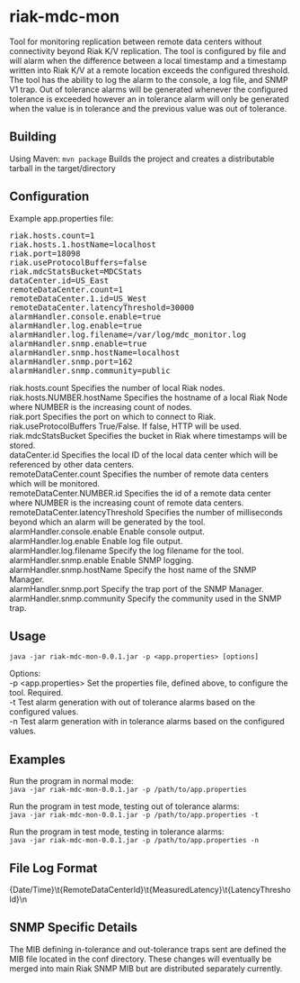 riak-mdc-mon
=====================================================================
Tool for monitoring replication between remote data centers
without connectivity beyond Riak K/V replication. The tool is
configured by file and will alarm when the difference between a 
local timestamp and a timestamp written into Riak K/V at a 
remote location exceeds the configured threshold.  The tool 
has the ability to log the alarm to the console, a log file, and 
SNMP V1 trap.  Out of tolerance alarms will be generated whenever
the configured tolerance is exceeded however an in tolerance alarm
will only be generated when the value is in tolerance and the
previous value was out of tolerance.

Building
---------------------------------------------------------------------
Using Maven:
```mvn package```
Builds the project and creates a distributable tarball in the 
target/directory

Configuration
---------------------------------------------------------------------
Example app.properties file:
<pre>
riak.hosts.count=1
riak.hosts.1.hostName=localhost
riak.port=18098
riak.useProtocolBuffers=false
riak.mdcStatsBucket=MDCStats
dataCenter.id=US_East
remoteDataCenter.count=1
remoteDataCenter.1.id=US_West
remoteDataCenter.latencyThreshold=30000
alarmHandler.console.enable=true
alarmHandler.log.enable=true
alarmHandler.log.filename=/var/log/mdc_monitor.log
alarmHandler.snmp.enable=true
alarmHandler.snmp.hostName=localhost
alarmHandler.snmp.port=162
alarmHandler.snmp.community=public
</pre>

riak.hosts.count Specifies the number of local Riak nodes.  
riak.hosts.NUMBER.hostName Specifies the hostname of a local Riak Node
where NUMBER is the increasing count of nodes.  
riak.port Specifies the port on which to connect to Riak.  
riak.useProtocolBuffers True/False. If false, HTTP will be used.  
riak.mdcStatsBucket Specifies the bucket in Riak where timestamps will
be stored.  
dataCenter.id Specifies the local ID of the local data center which will
be referenced by other data centers.  
remoteDataCenter.count Specifies the number of remote data centers which
will be monitored.  
remoteDataCenter.NUMBER.id Specifies the id of a remote data center where
NUMBER is the increasing count of remote data centers.  
remoteDataCenter.latencyThreshold Specifies the number of milliseconds
beyond which an alarm will be generated by the tool.  
alarmHandler.console.enable Enable console output.  
alarmHandler.log.enable Enable log file output.  
alarmHandler.log.filename Specify the log filename for the tool.  
alarmHandler.snmp.enable Enable SNMP logging.  
alarmHandler.snmp.hostName Specify the host name of the SNMP Manager.  
alarmHandler.snmp.port Specify the trap port of the SNMP Manager.  
alarmHandler.snmp.community Specify the community used in the SNMP trap.  

Usage
---------------------------------------------------------------------
```java -jar riak-mdc-mon-0.0.1.jar -p <app.properties> [options]```

Options:  
-p <app.properties> Set the properties file, defined above, to configure
the tool.  Required.  
-t Test alarm generation with out of tolerance alarms based on the
configured values.  
-n Test alarm generation with in tolerance alarms based on the configured
values.  

Examples
---------------------------------------------------------------------
Run the program in normal mode:  
```java -jar riak-mdc-mon-0.0.1.jar -p /path/to/app.properties```  

Run the program in test mode, testing out of tolerance alarms:  
```java -jar riak-mdc-mon-0.0.1.jar -p /path/to/app.properties -t```  

Run the program in test mode, testing in tolerance alarms:  
```java -jar riak-mdc-mon-0.0.1.jar -p /path/to/app.properties -n```  

File Log Format
---------------------------------------------------------------------
{Date/Time}\t{RemoteDataCenterId}\t{MeasuredLatency}\t{LatencyThreshold}\n  

SNMP Specific Details
---------------------------------------------------------------------
The MIB defining in-tolerance and out-tolerance traps sent are defined
the MIB file located in the conf directory.  These changes will 
eventually be merged into main Riak SNMP MIB but are distributed
separately currently.
